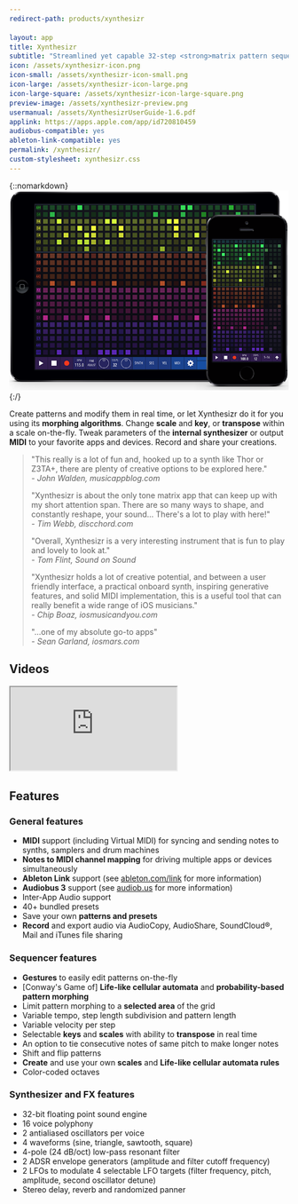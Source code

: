 ```yaml
---
redirect-path: products/xynthesizr

layout: app
title: Xynthesizr
subtitle: "Streamlined yet capable 32-step <strong>matrix pattern sequencer/synthesizer</strong> with <strong>generative features</strong> for iPad and iPhone"
icon: /assets/xynthesizr-icon.png
icon-small: /assets/xynthesizr-icon-small.png
icon-large: /assets/xynthesizr-icon-large.png
icon-large-square: /assets/xynthesizr-icon-large-square.png
preview-image: /assets/xynthesizr-preview.png
usermanual: /assets/XynthesizrUserGuide-1.6.pdf
applink: https://apps.apple.com/app/id720810459
audiobus-compatible: yes
ableton-link-compatible: yes
permalink: /xynthesizr/
custom-stylesheet: xynthesizr.css
---
```


{::nomarkdown}
<img src="/assets/xynthesizr-screens.png" data-rjs="2" class="img-fluid d-block mx-auto mb-3" alt="Xynthesizr">
{:/}

Create patterns and modify them in real time, or let Xynthesizr do it for you using its **morphing algorithms**. Change **scale** and **key**, or **transpose** within a scale on-the-fly. Tweak parameters of the **internal synthesizer** or output **MIDI** to your favorite apps and devices. Record and share your creations.

> "This really is a lot of fun and, hooked up to a synth like Thor or Z3TA+, there are plenty of creative options to be explored here."   
> _- John Walden, musicappblog.com_
>
> "Xynthesizr is about the only tone matrix app that can keep up with my short attention span. There are so many ways to shape, and constantly reshape, your sound... There's a lot to play with here!"   
> _- Tim Webb, discchord.com_
>
> "Overall, Xynthesizr is a very interesting instrument that is fun to play and lovely to look at."   
> _- Tom Flint, Sound on Sound_
>
> "Xynthesizr holds a lot of creative potential, and between a user friendly interface, a practical onboard synth, inspiring generative features, and solid MIDI implementation, this is a useful tool that can really benefit a wide range of iOS musicians."   
> _- Chip Boaz, iosmusicandyou.com_
>
> "...one of my absolute go-to apps"   
> _- Sean Garland, iosmars.com_

## Videos

<div class="embed-responsive embed-responsive-4by3 mb-3">
  <iframe class="embed-responsive-item" src="https://www.youtube.com/embed/Z9qpdcRSDGg?list=PLJaQXsZjUetRLy6NflRma-tMqqFGblzw2" allowfullscreen></iframe>
</div>

## Features

### General features
* **MIDI** support (including Virtual MIDI) for syncing and sending notes to synths, samplers and drum machines
* **Notes to MIDI channel mapping** for driving multiple apps or devices simultaneously
* **Ableton Link** support (see [ableton.com/link](https://www.ableton.com/link/) for more information)
* **Audiobus 3** support (see [audiob.us](https://audiob.us) for more information)
* Inter-App Audio support
* 40+ bundled presets
* Save your own **patterns and presets**
* **Record** and export audio via AudioCopy, AudioShare, SoundCloud®, Mail and iTunes file sharing

### Sequencer features
* **Gestures** to easily edit patterns on-the-fly
* [Conway's Game of] **Life-like cellular automata** and **probability-based pattern morphing**
* Limit pattern morphing to a **selected area** of the grid
* Variable tempo, step length subdivision and pattern length
* Variable velocity per step
* Selectable **keys** and **scales** with ability to **transpose** in real time
* An option to tie consecutive notes of same pitch to make longer notes
* Shift and flip patterns
* **Create** and use your own **scales** and **Life-like cellular automata rules**
* Color-coded octaves

### Synthesizer and FX features
* 32-bit floating point sound engine
* 16 voice polyphony
* 2 antialiased oscillators per voice
* 4 waveforms (sine, triangle, sawtooth, square)
* 4-pole (24 dB/oct) low-pass resonant filter
* 2 ADSR envelope generators (amplitude and filter cutoff frequency)
* 2 LFOs to modulate 4 selectable LFO targets (filter frequency, pitch, amplitude, second oscillator detune)
* Stereo delay, reverb and randomized panner
